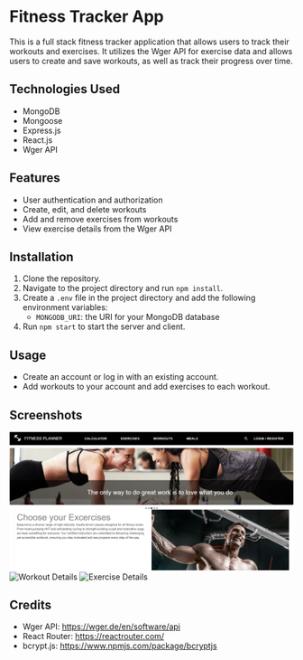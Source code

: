 # Fitness Tracker App

This is a full stack fitness tracker application that allows users to track their workouts and exercises. It utilizes the Wger API for exercise data and allows users to create and save workouts, as well as track their progress over time.

## Technologies Used

- MongoDB
- Mongoose
- Express.js
- React.js
- Wger API

## Features

- User authentication and authorization
- Create, edit, and delete workouts
- Add and remove exercises from workouts
- View exercise details from the Wger API

## Installation

1. Clone the repository.
2. Navigate to the project directory and run `npm install`.
3. Create a `.env` file in the project directory and add the following environment variables:
   - `MONGODB_URI`: the URI for your MongoDB database
4. Run `npm start` to start the server and client.

## Usage

- Create an account or log in with an existing account.
- Add workouts to your account and add exercises to each workout.

## Screenshots

![Homepage](/screenshots/home.png)
![Workout Details](/screenshots/workout-details.png)
![Exercise Details](/screenshots/exercise-details.png)

## Credits

- Wger API: https://wger.de/en/software/api
- React Router: https://reactrouter.com/
- bcrypt.js: https://www.npmjs.com/package/bcryptjs

